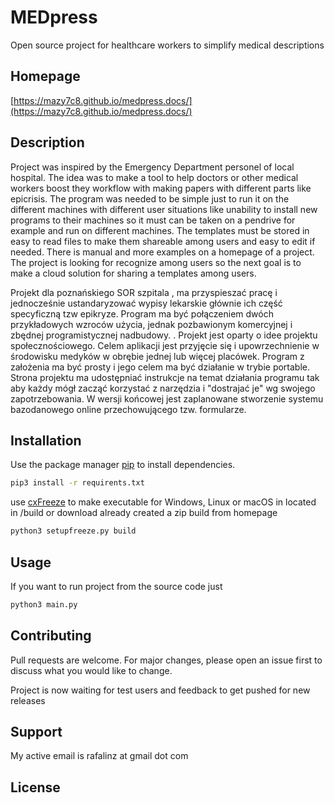 # MEDpress

Open source project for healthcare workers to simplify medical descriptions


## Homepage

[https://mazy7c8.github.io/medpress.docs/](https://mazy7c8.github.io/medpress.docs/)



## Description

Project was inspired by the Emergency Department personel of local hospital. The idea was to make a tool to help doctors or other medical workers boost they workflow with making papers with different parts like epicrisis. The program was needed to be simple just to run it on the different machines with different user situations like unability to install new programs to their machines so it must can be taken on a pendrive for example and run on different machines. The templates must be stored in easy to read files to make them shareable among users and easy to edit if needed. There is manual and more examples on a homepage of a project. The project is looking for recognize among users so the next goal is to make a cloud solution for sharing a templates among users.


Projekt dla poznańskiego SOR szpitala , ma przyspieszać pracę i jednocześnie ustandaryzować wypisy lekarskie głównie ich część specyficzną tzw epikryze. Program ma być połączeniem dwóch przykładowych wzroców użycia, jednak pozbawionym komercyjnej i zbędnej programistycznej nadbudowy. . Projekt jest oparty o idee projektu społecznościowego. Celem aplikacji jest przyjęcie się i upowrzechnienie w środowisku medyków w obrębie jednej lub więcej placówek. Program z założenia ma być prosty i jego celem ma być działanie w trybie portable. Strona projektu ma udostępniać instrukcje na temat działania programu tak aby każdy mógł zacząć korzystać z narzędzia i "dostrajać je" wg swojego zapotrzebowania. W wersji końcowej jest zaplanowane stworzenie systemu bazodanowego online przechowującego tzw. formularze.

## Installation

Use the package manager [pip](https://pip.pypa.io/en/stable/) to install dependencies.

```bash
pip3 install -r requirents.txt
```

use [cxFreeze](https://pypi.org/project/cx-Freeze/) to make executable for Windows, Linux or macOS in located in /build or download already created a zip build from homepage

```bash
python3 setupfreeze.py build
```

## Usage

If you want to run project from the source code just

```python
python3 main.py
```

## Contributing
Pull requests are welcome. For major changes, please open an issue first to discuss what you would like to change.

Project is now waiting for test users and feedback to get pushed for new releases

## Support

My active email is rafalinz at gmail dot com

## License
